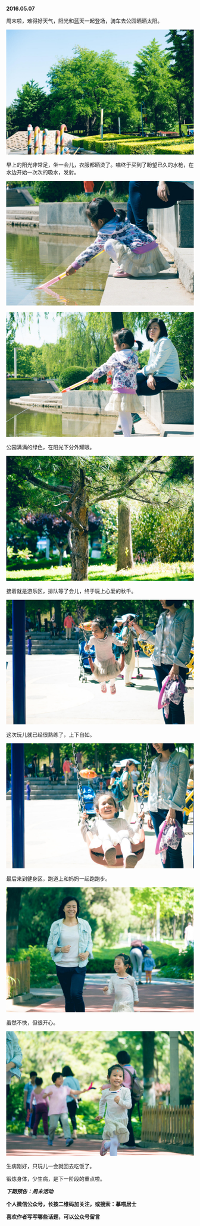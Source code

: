 
          
            
**2016.05.07**

周末啦，难得好天气，阳光和蓝天一起登场，骑车去公园晒晒太阳。



![](img/51001-e72530f5ce718528.jpg)




早上的阳光非常足，坐一会儿，衣服都晒烫了。喵终于买到了盼望已久的水枪，在水边开始一次次的吸水，发射。



![](img/51001-4b15a1b647b467f7.jpg)






![](img/51001-543478433e6dd57f.jpg)




公园满满的绿色，在阳光下分外耀眼。



![](img/51001-6907acddccccbfc0.jpg)




接着就是游乐区，排队等了会儿，终于玩上心爱的秋千。




![](img/51001-57bd936ac1744917.jpg)




这次玩儿就已经很熟练了，上下自如。



![](img/51001-72f4e8def629ad97.jpg)




最后来到健身区，跑道上和妈妈一起跑跑步。



![](img/51001-8123501e472cd341.jpg)




虽然不快，但很开心。



![](img/51001-379a01aa8d64e47f.jpg)




生病刚好，只玩儿一会就回去吃饭了。

锻炼身体，少生病，是下一阶段的重点啦。


***下期预告：周末活动***


**个人微信公众号，长按二维码加关注，或搜索：摹喵居士**

**喜欢作者写写哪些话题，可以公众号留言**




          
        
